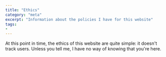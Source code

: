 ```yaml
---
title: "Ethics"
category: "meta"
excerpt: "Information about the policies I have for this website"
tags:
- 
---
```

At this point in time, the ethics of this website are quite simple: it doesn't track users. Unless you tell me, I have no way of knowing that you're here.